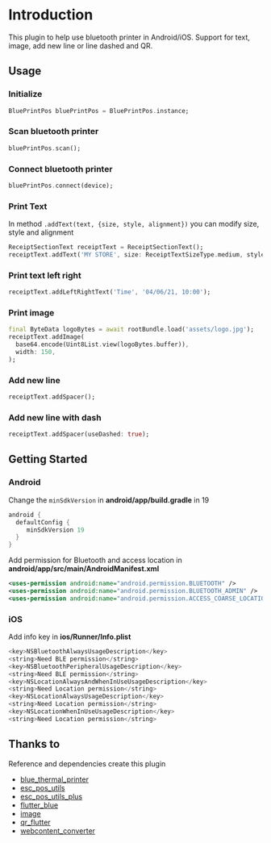 # Introduction

This plugin to help use bluetooth printer in Android/iOS. Support for text, image, add new line or 
line dashed and QR. 

## Usage
### Initialize
```dart
BluePrintPos bluePrintPos = BluePrintPos.instance; 
```

### Scan bluetooth printer
```dart
bluePrintPos.scan();
```

### Connect bluetooth printer
```dart
bluePrintPos.connect(device);
```

### Print Text
In method ```.addText(text, {size, style, alignment})``` you can modify size, style and alignment
```dart
ReceiptSectionText receiptText = ReceiptSectionText();
receiptText.addText('MY STORE', size: ReceiptTextSizeType.medium, style: ReceiptTextStyleType.bold);
```

### Print text left right
```dart
receiptText.addLeftRightText('Time', '04/06/21, 10:00');
```

### Print image
```dart
final ByteData logoBytes = await rootBundle.load('assets/logo.jpg');
receiptText.addImage(
  base64.encode(Uint8List.view(logoBytes.buffer)),
  width: 150,
);
```

### Add new line
```dart 
receiptText.addSpacer();
```

### Add new line with dash
```dart 
receiptText.addSpacer(useDashed: true);
```

## Getting Started
### Android

Change the ```minSdkVersion``` in **android/app/build.gradle** in 19
```groovy
android {
  defaultConfig {
     minSdkVersion 19
  }
}
```

Add permission for Bluetooth and access location in **android/app/src/main/AndroidManifest.xml**
```xml 
<uses-permission android:name="android.permission.BLUETOOTH" />
<uses-permission android:name="android.permission.BLUETOOTH_ADMIN" />
<uses-permission android:name="android.permission.ACCESS_COARSE_LOCATION"/>
``` 

### iOS
Add info key in **ios/Runner/Info.plist**
```dart
<key>NSBluetoothAlwaysUsageDescription</key>  
<string>Need BLE permission</string>  
<key>NSBluetoothPeripheralUsageDescription</key>  
<string>Need BLE permission</string>  
<key>NSLocationAlwaysAndWhenInUseUsageDescription</key>  
<string>Need Location permission</string>  
<key>NSLocationAlwaysUsageDescription</key>  
<string>Need Location permission</string>  
<key>NSLocationWhenInUseUsageDescription</key>  
<string>Need Location permission</string>
``` 


## Thanks to
Reference and dependencies create this plugin
- [blue_thermal_printer](https://pub.dev/packages/blue_thermal_printer)
- [esc_pos_utils](https://pub.dev/packages/esc_pos_utils)
- [esc_pos_utils_plus](https://pub.dev/packages/esc_pos_utils_plus)
- [flutter_blue](https://pub.dev/packages/flutter_blue)
- [image](https://pub.dev/packages/image)
- [qr_flutter](https://pub.dev/packages/qr_flutter)
- [webcontent_converter](https://pub.dev/packages/webcontent_converter/score)


